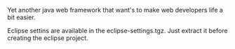 Yet another java web framework that want's to make web developers life a bit easier.

Eclipse settins are available in the eclipse-settings.tgz. Just extract it before creating the eclipse project.
